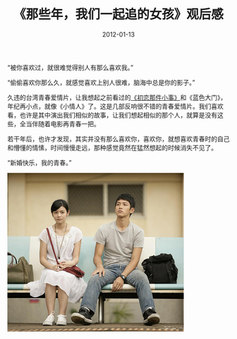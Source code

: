 ﻿---
title: "《那些年，我们一起追的女孩》观后感"
date: 2012-01-13
categories: 
  - "movies"
tags: 
  - "爱情"
  - "青春"
---

“被你喜欢过，就很难觉得别人有那么喜欢我。”

“偷偷喜欢你那么久，就感觉喜欢上别人很难，脑海中总是你的影子。”

久违的台湾青春爱情片，让我想起之前看过的[《初恋那件小事》](http://www.jfsay.com/archives/32.html "青春里的暗恋")和《蓝色大门》，年纪再小点，就像《小情人》了。这是几部反响很不错的青春爱情片。我们喜欢看，也许是其中演出我们相似的故事，让我们想起相似的那个人，就算是没有这些，全当伴随着电影再青春一把。

若干年后，也许才发现，其实并没有那么喜欢你，喜欢你，就想喜欢青春时的自己和懵懂的情愫，时间慢慢走远，那种感觉竟然在猛然想起的时候消失不见了。

“新婚快乐，我的青春。”

![f](/images/6687929035_96397bbcba_z.jpg)
